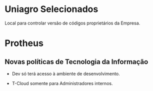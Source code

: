 # Uniagro Selecionados

Local para controlar versão de códigos proprietários da Empresa.


# Protheus

## Novas políticas de Tecnologia da Informação

- Dev só terá acesso à ambiente de desenvolvimento.

- T-Cloud somente para Administradores internos.
